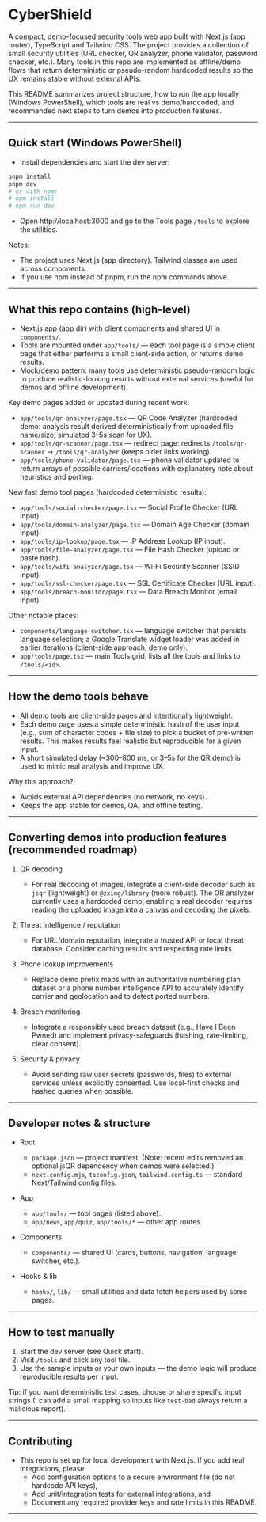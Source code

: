 ﻿# CyberShield

A compact, demo-focused security tools web app built with Next.js (app router), TypeScript and Tailwind CSS. The project provides a collection of small security utilities (URL checker, QR analyzer, phone validator, password checker, etc.). Many tools in this repo are implemented as offline/demo flows that return deterministic or pseudo-random hardcoded results so the UX remains stable without external APIs.

This README summarizes project structure, how to run the app locally (Windows PowerShell), which tools are real vs demo/hardcoded, and recommended next steps to turn demos into production features.

---

## Quick start (Windows PowerShell)

- Install dependencies and start the dev server:

```powershell
pnpm install
pnpm dev
# or with npm:
# npm install
# npm run dev
```

- Open http://localhost:3000 and go to the Tools page `/tools` to explore the utilities.

Notes:
- The project uses Next.js (app directory). Tailwind classes are used across components.
- If you use npm instead of pnpm, run the npm commands above.

---

## What this repo contains (high-level)

- Next.js app (app dir) with client components and shared UI in `components/`.
- Tools are mounted under `app/tools/` — each tool page is a simple client page that either performs a small client-side action, or returns demo results.
- Mock/demo pattern: many tools use deterministic pseudo-random logic to produce realistic-looking results without external services (useful for demos and offline development).

Key demo pages added or updated during recent work:
- `app/tools/qr-analyzer/page.tsx` — QR Code Analyzer (hardcoded demo: analysis result derived deterministically from uploaded file name/size; simulated 3–5s scan for UX).
- `app/tools/qr-scanner/page.tsx` — redirect page: redirects `/tools/qr-scanner` → `/tools/qr-analyzer` (keeps older links working).
- `app/tools/phone-validator/page.tsx` — phone validator updated to return arrays of possible carriers/locations with explanatory note about heuristics and porting.

New fast demo tool pages (hardcoded deterministic results):
- `app/tools/social-checker/page.tsx` — Social Profile Checker (URL input).
- `app/tools/domain-analyzer/page.tsx` — Domain Age Checker (domain input).
- `app/tools/ip-lookup/page.tsx` — IP Address Lookup (IP input).
- `app/tools/file-analyzer/page.tsx` — File Hash Checker (upload or paste hash).
- `app/tools/wifi-analyzer/page.tsx` — Wi‑Fi Security Scanner (SSID input).
- `app/tools/ssl-checker/page.tsx` — SSL Certificate Checker (URL input).
- `app/tools/breach-monitor/page.tsx` — Data Breach Monitor (email input).

Other notable places:
- `components/language-switcher.tsx` — language switcher that persists language selection; a Google Translate widget loader was added in earlier iterations (client-side approach, demo only).
- `app/tools/page.tsx` — main Tools grid, lists all the tools and links to `/tools/<id>`.

---

## How the demo tools behave

- All demo tools are client-side pages and intentionally lightweight.
- Each demo page uses a simple deterministic hash of the user input (e.g., sum of character codes + file size) to pick a bucket of pre-written results. This makes results feel realistic but reproducible for a given input.
- A short simulated delay (~300–800 ms, or 3–5s for the QR demo) is used to mimic real analysis and improve UX.

Why this approach?
- Avoids external API dependencies (no network, no keys).
- Keeps the app stable for demos, QA, and offline testing.

---

## Converting demos into production features (recommended roadmap)

1. QR decoding
   - For real decoding of images, integrate a client-side decoder such as `jsqr` (lightweight) or `@zxing/library` (more robust). The QR analyzer currently uses a hardcoded demo; enabling a real decoder requires reading the uploaded image into a canvas and decoding the pixels.

2. Threat intelligence / reputation
   - For URL/domain reputation, integrate a trusted API or local threat database. Consider caching results and respecting rate limits.

3. Phone lookup improvements
   - Replace demo prefix maps with an authoritative numbering plan dataset or a phone number intelligence API to accurately identify carrier and geolocation and to detect ported numbers.

4. Breach monitoring
   - Integrate a responsibly used breach dataset (e.g., Have I Been Pwned) and implement privacy-safeguards (hashing, rate-limiting, clear consent).

5. Security & privacy
   - Avoid sending raw user secrets (passwords, files) to external services unless explicitly consented. Use local-first checks and hashed queries when possible.

---

## Developer notes & structure

- Root
  - `package.json` — project manifest. (Note: recent edits removed an optional jsQR dependency when demos were selected.)
  - `next.config.mjs`, `tsconfig.json`, `tailwind.config.ts` — standard Next/Tailwind config files.

- App
  - `app/tools/` — tool pages (listed above).
  - `app/news`, `app/quiz`, `app/tools/*` — other app routes.

- Components
  - `components/` — shared UI (cards, buttons, navigation, language switcher, etc.).

- Hooks & lib
  - `hooks/`, `lib/` — small utilities and data fetch helpers used by some pages.

---

## How to test manually

1. Start the dev server (see Quick start).  
2. Visit `/tools` and click any tool tile.  
3. Use the sample inputs or your own inputs — the demo logic will produce reproducible results per input.

Tip: if you want deterministic test cases, choose or share specific input strings (I can add a small mapping so inputs like `test-bad` always return a malicious report).

---

## Contributing

- This repo is set up for local development with Next.js. If you add real integrations, please:
  - Add configuration options to a secure environment file (do not hardcode API keys),
  - Add unit/integration tests for external integrations, and
  - Document any required provider keys and rate limits in this README.

---


